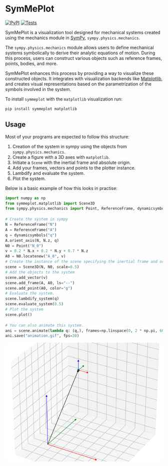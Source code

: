 # SymMePlot
[![PyPI](https://img.shields.io/pypi/v/symmeplot.svg)](https://pypi.org/project/symmeplot/)
[![Tests](https://github.com/TJStienstra/symmeplot/workflows/Tests/badge.svg)](https://github.com/TJStienstra/symmeplot/actions?workflow=Tests)

SymMePlot is a visualization tool designed for mechanical systems created using the
mechanics module in [SymPy], `sympy.physics.mechanics`.

The `sympy.physics.mechanics` module allows users to define mechanical systems
symbolically to derive their analytic equations of motion. During this process, users
can construct various objects such as reference frames, points, bodies, and more.

SymMePlot enhances this process by providing a way to visualize these constructed
objects. It integrates with visualization backends like [Matplotlib], and creates visual
representations based on the parametrization of the symbols involved in the system.

To install `symmeplot` with the `matplotlib` visualization run:

```bash
pip install symmeplot matplotlib
```

## Usage
Most of your programs are expected to follow this structure:
1. Creation of the system in sympy using the objects from `sympy.physics.mechanics`.
2. Create a figure with a 3D axes with `matplotlib`.
3. Initiate a `Scene` with the inertial frame and absolute origin.
4. Add your frames, vectors and points to the plotter instance.
5. Lambdify and evaluate the system.
6. Plot the system.

Below is a basic example of how this looks in practise:
```python
import numpy as np
from symmeplot.matplotlib import Scene3D
from sympy.physics.mechanics import Point, ReferenceFrame, dynamicsymbols

# Create the system in sympy
N = ReferenceFrame("N")
A = ReferenceFrame("A")
q = dynamicsymbols("q")
A.orient_axis(N, N.z, q)
N0 = Point("N_0")
v = 0.2 * N.x + 0.2 * N.y + 0.7 * N.z
A0 = N0.locatenew("A_0", v)
# Create the instance of the scene specifying the inertial frame and origin
scene = Scene3D(N, N0, scale=0.5)
# Add the objects to the system
scene.add_vector(v)
scene.add_frame(A, A0, ls="--")
scene.add_point(A0, color="g")
# Evaluate the system.
scene.lambdify_system(q)
scene.evaluate_system(0.5)
# Plot the system
scene.plot()

# You can also animate this system.
ani = scene.animate(lambda q: (q,), frames=np.linspace(0, 2 * np.pi, 60))
ani.save("animation.gif", fps=30)
```

![](docs/animation.gif)

[Matplotlib]: https://matplotlib.org/
[SymPy]: https://www.sympy.org
